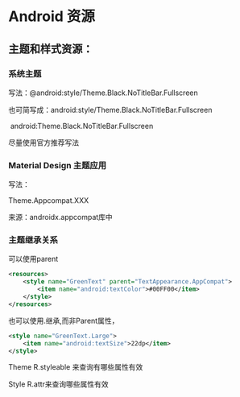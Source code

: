 # Android 资源

## 主题和样式资源：

### 系统主题

写法：@android:style/Theme.Black.NoTitleBar.Fullscreen

也可简写成：android:style/Theme.Black.NoTitleBar.Fullscreen

​						android:Theme.Black.NoTitleBar.Fullscreen

尽量使用官方推荐写法

### Material Design 主题应用

写法：

Theme.Appcompat.XXX

来源：androidx.appcompat库中

### 主题继承关系

可以使用parent

```xml
<resources>
    <style name="GreenText" parent="TextAppearance.AppCompat">
        <item name="android:textColor">#00FF00</item>
    </style>
</resources>
```

也可以使用.继承,而非Parent属性，

```xml
<style name="GreenText.Large">
    <item name="android:textSize">22dp</item>
</style>
```



Theme R.styleable 来查询有哪些属性有效

Style  R.attr来查询哪些属性有效
